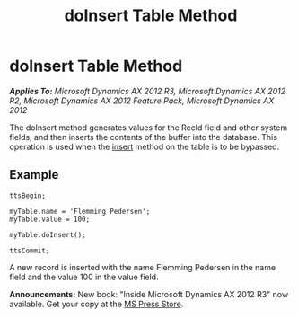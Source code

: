 ﻿---
title: doInsert Table Method
TOCTitle: doInsert Table Method
ms:assetid: f373b851-18b1-4e2a-9b11-2a135f9ab120
ms:mtpsurl: https://msdn.microsoft.com/en-us/library/Aa887334(v=AX.60)
ms:contentKeyID: 35253436
ms.date: 05/18/2015
mtps_version: v=AX.60
---

# doInsert Table Method 


_**Applies To:** Microsoft Dynamics AX 2012 R3, Microsoft Dynamics AX 2012 R2, Microsoft Dynamics AX 2012 Feature Pack, Microsoft Dynamics AX 2012_

The doInsert method generates values for the RecId field and other system fields, and then inserts the contents of the buffer into the database. This operation is used when the [insert](insert-table-method.md) method on the table is to be bypassed.

## Example

    ttsBegin;
     
    myTable.name = 'Flemming Pedersen';
    myTable.value = 100;
     
    myTable.doInsert();
     
    ttsCommit;

A new record is inserted with the name Flemming Pedersen in the name field and the value 100 in the value field.

  
**Announcements:** New book: "Inside Microsoft Dynamics AX 2012 R3" now available. Get your copy at the [MS Press Store](https://www.microsoftpressstore.com/store/inside-microsoft-dynamics-ax-2012-r3-9780735685109).

